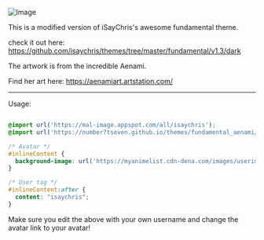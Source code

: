 ![Image](https://i.imgur.com/KuSw646.png)

This is a modified version of iSayChris's awesome fundamental theme.

check it out here: https://github.com/isaychris/themes/tree/master/fundamental/v1.3/dark

The artwork is from the incredible Aenami.

Find her art here: https://aenamiart.artstation.com/

---

Usage:
```CSS

@import url('https://mal-image.appspot.com/all/isaychris');
@import url('https://number7tseven.github.io/themes/fundamental_aenami/Aenami.css');

/* Avatar */
#inlineContent {
  background-image: url('https://myanimelist.cdn-dena.com/images/userimages/1117293.jpg');
}

/* User tag */
#inlineContent:after {
  content: "isaychris";
}
````

Make sure you edit the above with your own username and change the avatar link to your avatar!

<!--
Colors:
#121A35
#13314E
#019ABF
#FD4D3F
#D40D43

Orange-yellow
#FF874E
-->
